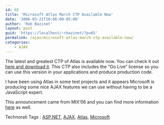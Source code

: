 ```yaml
---
id: 65
title: 'Microsoft Atlas March CTP Available Now'
date: '2006-03-21T10:06:00-05:00'
author: 'Rob Bazinet'
layout: post
guid: 'https://localhost/~rbazinet/?p=65'
permalink: /ajax/microsoft-atlas-march-ctp-available-now/
categories:
    - AJAX
---
```


The latest and greatest CTP of Atlas is available now. You can check it out [here and download it](https://atlas.asp.net/Default.aspx?tabid=47). This CTP also includes the “Go Live” license so you can use this version in your applications and produce production code.

I have been using Atlas in some test projects and it appears Microsoft is producing some nice AJAX features we can use without having to be a JavaScript expert.

This announcement came from MIX’06 and you can find more information [here](https://www.nikhilk.net/Entry.aspx?id=112) as well.

Technorati Tags : [ASP.NET](https://technorati.com/tag/ASP.NET), [AJAX](https://technorati.com/tag/AJAX), [Atlas](https://technorati.com/tag/Atlas), [Microsoft](https://technorati.com/tag/Microsoft)